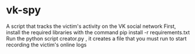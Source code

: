 # vk-spy
A script that tracks the victim's activity on the VK social network
First, install the required libraries with the command
pip install -r requirements.txt 
Run the python script creator.py , it creates a file that 
you must run to start recording the victim's online logs
